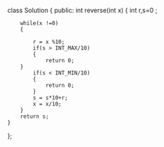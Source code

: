 class Solution {
public:
    int reverse(int x) {
        int r,s=0 ;
        
        while(x !=0)
        {
             
            r = x %10;
            if(s > INT_MAX/10)
            {
                return 0;
        }
            if(s < INT_MIN/10)
            {
                return 0;
            }
            s = s*10+r;
            x = x/10;
        }
        return s;
    }
};
        


